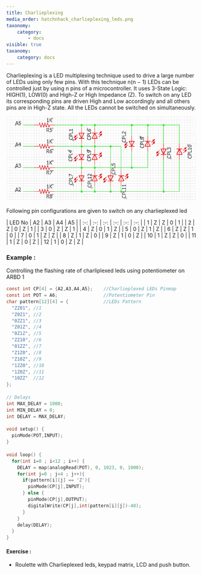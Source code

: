 ```yaml
---
title: Charlieplexing
media_order: hatchnhack_charlieplexing_leds.png
taxonomy:
    category:
        - docs
visible: true
taxanomy:
    category: docs
---
```


Charlieplexing is a LED multiplexing technique used to drive a large number of LEDs using only few pins. With this technique n(n − 1) LEDs can be controlled just by using n pins of a microcontroller. It uses 3-State Logic: HIGH(1), LOW(0) and High-Z or High Impedance (Z). To switch on any LED its corresponding pins are driven High and Low accordingly and all others pins are in High-Z state. All the LEDs cannot be switched on simultaneously.

![hatchnhack_charlieplexing_leds](hatchnhack_charlieplexing_leds.png?classes=caption "ARBD1 Charlieplexed LEDs")

Following pin configurations are given to switch on any charlieplexed led  

| LED No | A2 | A3 | A4 | A5 |
| :-: | :-: | :-: | :-: | :-: | :-: |
| 1 | Z | Z | 0 | 1 |
| 2 | Z | 0 | Z | 1 |
| 3 | 0 | Z | Z | 1 |
| 4 | Z | 0 | 1 | Z |
| 5 | 0 | Z | 1 | Z |
| 6 | Z | Z | 1 | 0 |
| 7 | 0 | 1 | Z | Z |
| 8 | Z | 1 | Z | 0 |
| 9 | Z | 1 | 0 | Z |
| 10 | 1 | Z | Z | 0 |
| 11 | 1 | Z | 0 | Z |
| 12 | 1 | 0 | Z | Z |
### Example :
Controlling the flashing rate of charliplexed leds using potentiometer on ARBD 1
```c
const int CP[4] = {A2,A3,A4,A5};	//Charlieplexed LEDs Pinmap
const int POT = A6;					//Potentiometer Pin
char pattern[12][4] = {				//LEDs Pattern
  "ZZ01", //1
  "Z0Z1", //2
  "0ZZ1", //3
  "Z01Z", //4
  "0Z1Z", //5
  "ZZ10", //6
  "01ZZ", //7
  "Z1Z0", //8
  "Z10Z", //9
  "1ZZ0", //10
  "1Z0Z", //11
  "10ZZ"  //12
};                    

// Delays 
int MAX_DELAY = 1000;
int MIN_DELAY = 0;
int DELAY = MAX_DELAY;

void setup() {  
  pinMode(POT,INPUT);
}

void loop() {  
  for(int i=0 ; i<12 ; i++) {    
    DELAY = map(analogRead(POT), 0, 1023, 0, 1000);
    for(int j=0 ; j<4 ; j++){
      if(pattern[i][j] == 'Z'){
        pinMode(CP[j],INPUT);
      } else {
        pinMode(CP[j],OUTPUT);        
        digitalWrite(CP[j],int(pattern[i][j])-48);
      }          
    }
    delay(DELAY);   
  }    
}
```

#### Exercise :
+ Roulette with Charlieplexed leds, keypad matrix, LCD and push button.